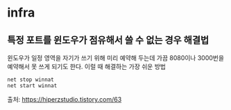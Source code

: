 # infra

## 특정 포트를 윈도우가 점유해서 쓸 수 없는 경우 해결법

윈도우가 일정 영역을 자기가 쓰기 위해 미리 예약해 두는데 가끔 8080이나 3000번을 예약해서 못 쓰게 되기도 한다. 이럴 때 해결하는 가장 쉬운 방법

```shell
net stop winnat
net start winnat
```


출처: https://hiperzstudio.tistory.com/63
